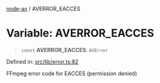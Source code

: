 [node-av](../globals.md) / AVERROR\_EACCES

# Variable: AVERROR\_EACCES

> `const` **AVERROR\_EACCES**: `AVError`

Defined in: [src/lib/error.ts:82](https://github.com/seydx/av/blob/f8631fc881b394300b1479f511d55cf1c370a87f/src/lib/error.ts#L82)

FFmpeg error code for EACCES (permission denied)
